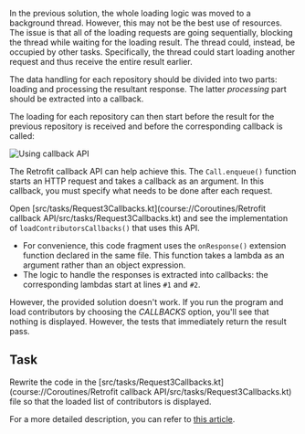 In the previous solution, the whole loading logic was moved to a background thread. However, this may not be the best use of
resources. The issue is that all of the loading requests are going sequentially, blocking the thread while waiting for the loading result.
The thread could, instead, be occupied by other tasks. Specifically, the thread could start loading another request and thus
receive the entire result earlier.

The data handling for each repository should be divided into two parts: loading and processing the
resultant response. The latter _processing_ part should be extracted into a callback.

The loading for each repository can then start before the result for the previous repository is received and before the
corresponding callback is called:

![Using callback API](images/callbacks.png)

The Retrofit callback API can help achieve this. The `Call.enqueue()` function starts an HTTP request and takes a
callback as an argument. In this callback, you must specify what needs to be done after each request.

Open [src/tasks/Request3Callbacks.kt](course://Coroutines/Retrofit callback API/src/tasks/Request3Callbacks.kt) and see the implementation of `loadContributorsCallbacks()` that uses this API.

* For convenience, this code fragment uses the `onResponse()` extension function declared in the same file. This function takes a
  lambda as an argument rather than an object expression.
* The logic to handle the responses is extracted into callbacks: the corresponding lambdas start at lines `#1` and `#2`.

However, the provided solution doesn't work. If you run the program and load contributors by choosing the _CALLBACKS_
option, you'll see that nothing is displayed. However, the tests that immediately return the result pass.

## Task

Rewrite the code in the [src/tasks/Request3Callbacks.kt](course://Coroutines/Retrofit callback API/src/tasks/Request3Callbacks.kt) file so that the loaded list of contributors is displayed.

For a more detailed description, you can refer to [this article](https://kotlinlang.org/docs/coroutines-and-channels.html#use-the-retrofit-callback-api).
